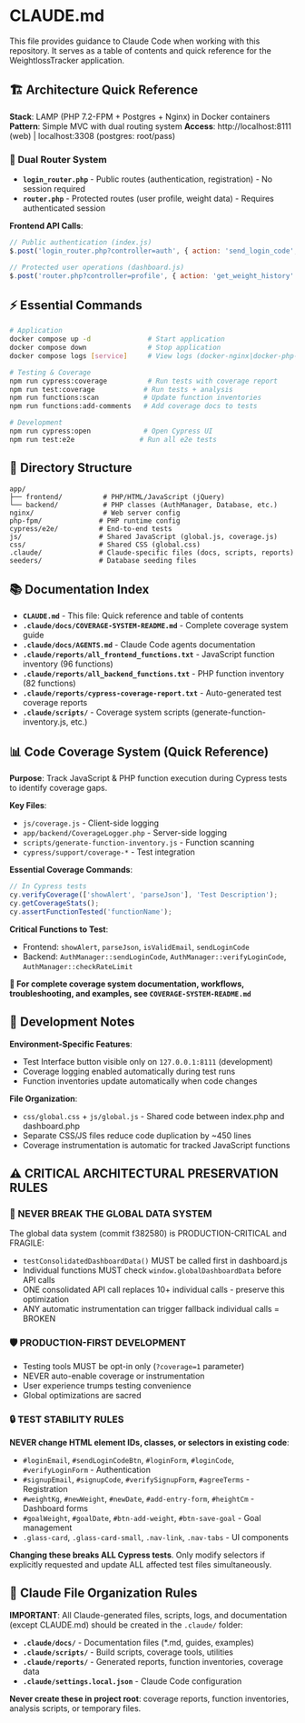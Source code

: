 # CLAUDE.md

This file provides guidance to Claude Code when working with this repository. It serves as a table of contents and quick reference for the WeightlossTracker application.

## 🏗️ Architecture Quick Reference

**Stack**: LAMP (PHP 7.2-FPM + Postgres + Nginx) in Docker containers
**Pattern**: Simple MVC with dual routing system
**Access**: http://localhost:8111 (web) | localhost:3308 (postgres: root/pass)

### 🔀 Dual Router System
- **`login_router.php`** - Public routes (authentication, registration) - No session required
- **`router.php`** - Protected routes (user profile, weight data) - Requires authenticated session

**Frontend API Calls**:
```javascript
// Public authentication (index.js)
$.post('login_router.php?controller=auth', { action: 'send_login_code', email: email })

// Protected user operations (dashboard.js)  
$.post('router.php?controller=profile', { action: 'get_weight_history' })
```

## ⚡ Essential Commands

```bash
# Application
docker compose up -d              # Start application
docker compose down               # Stop application
docker compose logs [service]     # View logs (docker-nginx|docker-php-fpm|postgres)

# Testing & Coverage
npm run cypress:coverage          # Run tests with coverage report
npm run test:coverage            # Run tests + analysis
npm run functions:scan           # Update function inventories
npm run functions:add-comments   # Add coverage docs to tests

# Development
npm run cypress:open             # Open Cypress UI
npm run test:e2e                # Run all e2e tests
```

## 📁 Directory Structure

```
app/
├── frontend/          # PHP/HTML/JavaScript (jQuery)
└── backend/           # PHP classes (AuthManager, Database, etc.)
nginx/                 # Web server config
php-fpm/              # PHP runtime config  
cypress/e2e/          # End-to-end tests
js/                   # Shared JavaScript (global.js, coverage.js)
css/                  # Shared CSS (global.css)
.claude/              # Claude-specific files (docs, scripts, reports)
seeders/              # Database seeding files
```

## 📚 Documentation Index

- **`CLAUDE.md`** - This file: Quick reference and table of contents
- **`.claude/docs/COVERAGE-SYSTEM-README.md`** - Complete coverage system guide
- **`.claude/docs/AGENTS.md`** - Claude Code agents documentation
- **`.claude/reports/all_frontend_functions.txt`** - JavaScript function inventory (96 functions)  
- **`.claude/reports/all_backend_functions.txt`** - PHP function inventory (82 functions)
- **`.claude/reports/cypress-coverage-report.txt`** - Auto-generated test coverage reports
- **`.claude/scripts/`** - Coverage system scripts (generate-function-inventory.js, etc.)

## 📊 Code Coverage System (Quick Reference)

**Purpose**: Track JavaScript & PHP function execution during Cypress tests to identify coverage gaps.

**Key Files**: 
- `js/coverage.js` - Client-side logging
- `app/backend/CoverageLogger.php` - Server-side logging  
- `scripts/generate-function-inventory.js` - Function scanning
- `cypress/support/coverage-*` - Test integration

**Essential Coverage Commands**:
```javascript
// In Cypress tests
cy.verifyCoverage(['showAlert', 'parseJson'], 'Test Description');
cy.getCoverageStats();
cy.assertFunctionTested('functionName');
```

**Critical Functions to Test**:
- Frontend: `showAlert`, `parseJson`, `isValidEmail`, `sendLoginCode`
- Backend: `AuthManager::sendLoginCode`, `AuthManager::verifyLoginCode`, `AuthManager::checkRateLimit`

**📖 For complete coverage system documentation, workflows, troubleshooting, and examples, see `COVERAGE-SYSTEM-README.md`**

## 🔧 Development Notes

**Environment-Specific Features**:
- Test Interface button visible only on `127.0.0.1:8111` (development)
- Coverage logging enabled automatically during test runs
- Function inventories update automatically when code changes

**File Organization**:
- `css/global.css` + `js/global.js` - Shared code between index.php and dashboard.php
- Separate CSS/JS files reduce code duplication by ~450 lines
- Coverage instrumentation is automatic for tracked JavaScript functions

## ⚠️ CRITICAL ARCHITECTURAL PRESERVATION RULES

### **🚨 NEVER BREAK THE GLOBAL DATA SYSTEM**
The global data system (commit f382580) is PRODUCTION-CRITICAL and FRAGILE:
- `testConsolidatedDashboardData()` MUST be called first in dashboard.js
- Individual functions MUST check `window.globalDashboardData` before API calls
- ONE consolidated API call replaces 10+ individual calls - preserve this optimization
- ANY automatic instrumentation can trigger fallback individual calls = BROKEN

### **🛡️ PRODUCTION-FIRST DEVELOPMENT**
- Testing tools MUST be opt-in only (`?coverage=1` parameter)
- NEVER auto-enable coverage or instrumentation
- User experience trumps testing convenience
- Global optimizations are sacred

### **🔒 TEST STABILITY RULES**
**NEVER change HTML element IDs, classes, or selectors in existing code**:
- `#loginEmail`, `#sendLoginCodeBtn`, `#loginForm`, `#loginCode`, `#verifyLoginForm` - Authentication
- `#signupEmail`, `#signupCode`, `#verifySignupForm`, `#agreeTerms` - Registration
- `#weightKg`, `#newWeight`, `#newDate`, `#add-entry-form`, `#heightCm` - Dashboard forms
- `#goalWeight`, `#goalDate`, `#btn-add-weight`, `#btn-save-goal` - Goal management
- `.glass-card`, `.glass-card-small`, `.nav-link`, `.nav-tabs` - UI components

**Changing these breaks ALL Cypress tests**. Only modify selectors if explicitly requested and update ALL affected test files simultaneously.

## 📂 Claude File Organization Rules

**IMPORTANT**: All Claude-generated files, scripts, logs, and documentation (except CLAUDE.md) should be created in the `.claude/` folder:

- **`.claude/docs/`** - Documentation files (*.md, guides, examples)
- **`.claude/scripts/`** - Build scripts, coverage tools, utilities  
- **`.claude/reports/`** - Generated reports, function inventories, coverage data
- **`.claude/settings.local.json`** - Claude Code configuration

**Never create these in project root**: coverage reports, function inventories, analysis scripts, or temporary files.